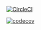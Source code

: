 [![CircleCI](https://circleci.com/gh/parisana/recipeWebApp.svg?style=svg)](https://circleci.com/gh/parisana/recipeWebApp)

[![codecov](https://codecov.io/gh/parisana/recipeWebApp/branch/master/graph/badge.svg)](https://codecov.io/gh/parisana/recipeWebApp)

